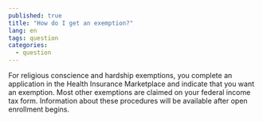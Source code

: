 ```yaml
---
published: true
title: "How do I get an exemption?"
lang: en
tags: question
categories:
  - question
---
```


For religious conscience and hardship exemptions, you complete an application in the Health Insurance Marketplace and indicate that you want an exemption. Most other exemptions are claimed on your federal income tax form. Information about these procedures will be available after open enrollment begins. 
